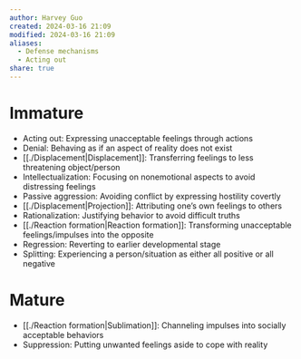 ```yaml
---
author: Harvey Guo
created: 2024-03-16 21:09
modified: 2024-03-16 21:09
aliases:
  - Defense mechanisms
  - Acting out
share: true
---
```


# Immature
- Acting out: Expressing unacceptable feelings through actions
- Denial: Behaving as if an aspect of reality does not exist
- [[./Displacement|Displacement]]: Transferring feelings to less threatening object/person
- Intellectualization: Focusing on nonemotional aspects to avoid distressing feelings
- Passive aggression: Avoiding conflict by expressing hostility covertly
- [[./Displacement|Projection]]: Attributing one’s own feelings to others
- Rationalization: Justifying behavior to avoid difficult truths
- [[./Reaction formation|Reaction formation]]: Transforming unacceptable feelings/impulses into the opposite
- Regression: Reverting to earlier developmental stage
- Splitting: Experiencing a person/situation as either all positive or all negative
# Mature
- [[./Reaction formation|Sublimation]]: Channeling impulses into socially acceptable behaviors
- Suppression: Putting unwanted feelings aside to cope with reality